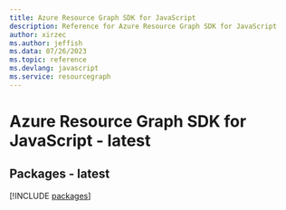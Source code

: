 ```yaml
---
title: Azure Resource Graph SDK for JavaScript
description: Reference for Azure Resource Graph SDK for JavaScript
author: xirzec
ms.author: jeffish
ms.data: 07/26/2023
ms.topic: reference
ms.devlang: javascript
ms.service: resourcegraph
---
```

# Azure Resource Graph SDK for JavaScript - latest
## Packages - latest
[!INCLUDE [packages](resource-graph-index.md)]
